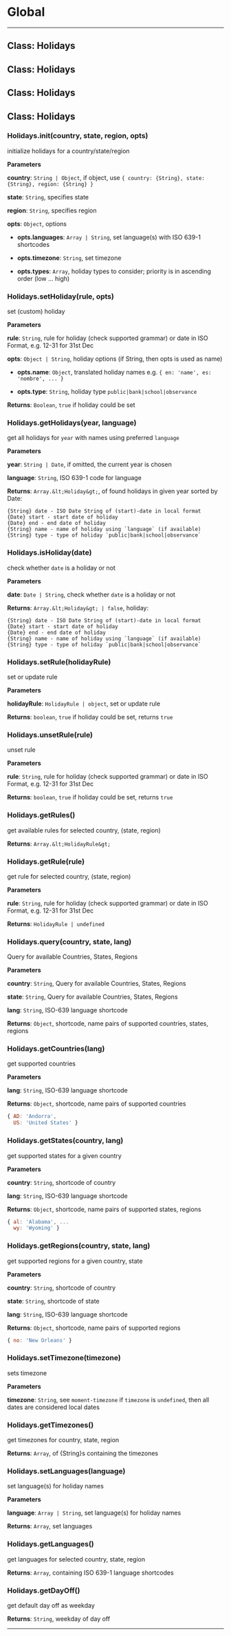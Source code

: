 # Global





* * *

## Class: Holidays



## Class: Holidays



## Class: Holidays



## Class: Holidays


### Holidays.init(country, state, region, opts) 

initialize holidays for a country/state/region

**Parameters**

**country**: `String | Object`, if object, use `{ country: {String}, state: {String}, region: {String} }`

**state**: `String`, specifies state

**region**: `String`, specifies region

**opts**: `Object`, options

 - **opts.languages**: `Array | String`, set language(s) with ISO 639-1 shortcodes

 - **opts.timezone**: `String`, set timezone

 - **opts.types**: `Array`, holiday types to consider; priority is in ascending order (low ... high)


### Holidays.setHoliday(rule, opts) 

set (custom) holiday

**Parameters**

**rule**: `String`, rule for holiday (check supported grammar) or date in ISO Format, e.g. 12-31 for 31st Dec

**opts**: `Object | String`, holiday options (if String, then opts is used as name)

 - **opts.name**: `Object`, translated holiday names e.g. `{ en: 'name', es: 'nombre', ... }`

 - **opts.type**: `String`, holiday type `public|bank|school|observance`

**Returns**: `Boolean`, `true` if holiday could be set

### Holidays.getHolidays(year, language) 

get all holidays for `year` with names using preferred `language`

**Parameters**

**year**: `String | Date`, if omitted, the current year is chosen

**language**: `String`, ISO 639-1 code for language

**Returns**: `Array.&lt;Holiday&gt;`, of found holidays in given year sorted by Date:
```
{String} date - ISO Date String of (start)-date in local format
{Date} start - start date of holiday
{Date} end - end date of holiday
{String} name - name of holiday using `language` (if available)
{String} type - type of holiday `public|bank|school|observance`
```

### Holidays.isHoliday(date) 

check whether `date` is a holiday or not

**Parameters**

**date**: `Date | String`, check whether `date` is a holiday or not

**Returns**: `Array.&lt;Holiday&gt; | false`, holiday:
```
{String} date - ISO Date String of (start)-date in local format
{Date} start - start date of holiday
{Date} end - end date of holiday
{String} name - name of holiday using `language` (if available)
{String} type - type of holiday `public|bank|school|observance`
```

### Holidays.setRule(holidayRule) 

set or update rule

**Parameters**

**holidayRule**: `HolidayRule | object`, set or update rule

**Returns**: `boolean`, `true` if holiday could be set, returns `true`

### Holidays.unsetRule(rule) 

unset rule

**Parameters**

**rule**: `String`, rule for holiday (check supported grammar) or date in ISO Format, e.g. 12-31 for 31st Dec

**Returns**: `boolean`, `true` if holiday could be set, returns `true`

### Holidays.getRules() 

get available rules for selected country, (state, region)

**Returns**: `Array.&lt;HolidayRule&gt;`

### Holidays.getRule(rule) 

get rule for selected country, (state, region)

**Parameters**

**rule**: `String`, rule for holiday (check supported grammar) or date in ISO Format, e.g. 12-31 for 31st Dec

**Returns**: `HolidayRule | undefined`

### Holidays.query(country, state, lang) 

Query for available Countries, States, Regions

**Parameters**

**country**: `String`, Query for available Countries, States, Regions

**state**: `String`, Query for available Countries, States, Regions

**lang**: `String`, ISO-639 language shortcode

**Returns**: `Object`, shortcode, name pairs of supported countries, states, regions

### Holidays.getCountries(lang) 

get supported countries

**Parameters**

**lang**: `String`, ISO-639 language shortcode

**Returns**: `Object`, shortcode, name pairs of supported countries
```js
{ AD: 'Andorra',
  US: 'United States' }
```

### Holidays.getStates(country, lang) 

get supported states for a given country

**Parameters**

**country**: `String`, shortcode of country

**lang**: `String`, ISO-639 language shortcode

**Returns**: `Object`, shortcode, name pairs of supported states, regions
```js
{ al: 'Alabama', ...
  wy: 'Wyoming' }
```

### Holidays.getRegions(country, state, lang) 

get supported regions for a given country, state

**Parameters**

**country**: `String`, shortcode of country

**state**: `String`, shortcode of state

**lang**: `String`, ISO-639 language shortcode

**Returns**: `Object`, shortcode, name pairs of supported regions
```js
{ no: 'New Orleans' }
```

### Holidays.setTimezone(timezone) 

sets timezone

**Parameters**

**timezone**: `String`, see `moment-timezone`
if `timezone` is `undefined`, then all dates are considered local dates


### Holidays.getTimezones() 

get timezones for country, state, region

**Returns**: `Array`, of {String}s containing the timezones

### Holidays.setLanguages(language) 

set language(s) for holiday names

**Parameters**

**language**: `Array | String`, set language(s) for holiday names

**Returns**: `Array`, set languages

### Holidays.getLanguages() 

get languages for selected country, state, region

**Returns**: `Array`, containing ISO 639-1 language shortcodes

### Holidays.getDayOff() 

get default day off as weekday

**Returns**: `String`, weekday of day off



* * *










